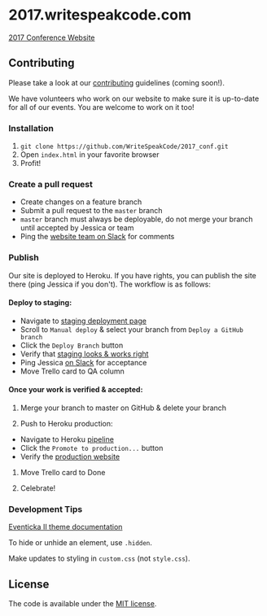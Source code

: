 # 2017.writespeakcode.com
[2017 Conference Website](2017.writespeakcode.com)

## Contributing

Please take a look at our [contributing](CONTRIBUTE.md) guidelines (coming soon!).

We have volunteers who work on our website to make sure it is up-to-date for all of our events. You are welcome to work on it too!

### Installation

1. `git clone https://github.com/WriteSpeakCode/2017_conf.git`
1. Open `index.html` in your favorite browser
1. Profit!

### Create a pull request

- Create changes on a feature branch
- Submit a pull request to the `master` branch
 - `master` branch must always be deployable, do not merge your branch until accepted by Jessica or team
- Ping the [website team on Slack](https://writespeakcode.slack.com/messages/2017_conf_website/) for comments

### Publish

Our site is deployed to Heroku. If you have rights, you can publish
the site there (ping Jessica if you don't). The workflow is as follows:

#### Deploy to staging:

- Navigate to [staging deployment page](https://dashboard.heroku.com/apps/writespeakcode2017-staging/deploy/github)
- Scroll to `Manual deploy` & select your branch from `Deploy a GitHub branch`
- Click the `Deploy Branch` button
- Verify that [staging looks & works right](https://writespeakcode2017-staging.herokuapp.com/index.html)
- Ping Jessica [on Slack](https://writespeakcode.slack.com/messages/@jarmstrong/) for acceptance
- Move Trello card to QA column

#### Once your work is verified & accepted:

1. Merge your branch to master on GitHub & delete your branch

1. Push to Heroku production:

 - Navigate to Heroku [pipeline](https://dashboard.heroku.com/pipelines/ebe10265-7105-40ec-b2b0-9b554da09992)
 - Click the `Promote to production...` button
 - Verify the [production website](http://2017.writespeakcode.com/)

1. Move Trello card to Done

1. Celebrate!

### Development Tips

[Eventicka II theme documentation](https://github.com/WriteSpeakCode/2017-raw-template/blob/master/documentation/index.html)

To hide or unhide an element, use `.hidden`.

Make updates to styling in `custom.css` (not `style.css`).

## License

The code is available under the [MIT license](MIT-LICENSE).
